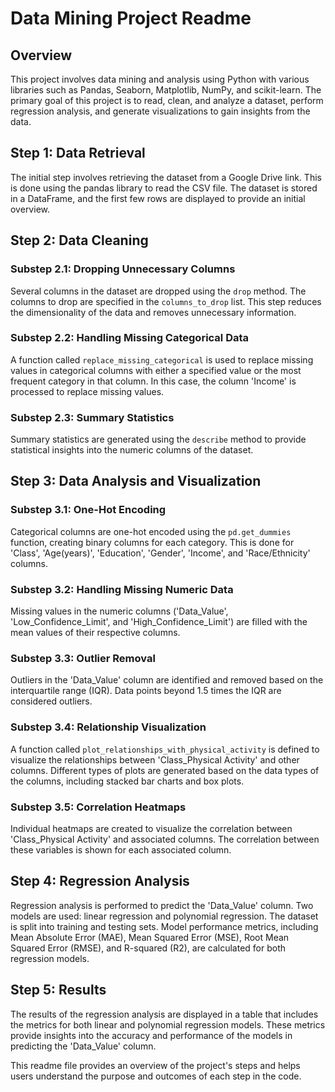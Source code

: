 # Data Mining Project Readme

## Overview
This project involves data mining and analysis using Python with various libraries such as Pandas, Seaborn, Matplotlib, NumPy, and scikit-learn. The primary goal of this project is to read, clean, and analyze a dataset, perform regression analysis, and generate visualizations to gain insights from the data.

## Step 1: Data Retrieval
The initial step involves retrieving the dataset from a Google Drive link. This is done using the pandas library to read the CSV file. The dataset is stored in a DataFrame, and the first few rows are displayed to provide an initial overview.

## Step 2: Data Cleaning
### Substep 2.1: Dropping Unnecessary Columns
Several columns in the dataset are dropped using the `drop` method. The columns to drop are specified in the `columns_to_drop` list. This step reduces the dimensionality of the data and removes unnecessary information.

### Substep 2.2: Handling Missing Categorical Data
A function called `replace_missing_categorical` is used to replace missing values in categorical columns with either a specified value or the most frequent category in that column. In this case, the column 'Income' is processed to replace missing values.

### Substep 2.3: Summary Statistics
Summary statistics are generated using the `describe` method to provide statistical insights into the numeric columns of the dataset.

## Step 3: Data Analysis and Visualization
### Substep 3.1: One-Hot Encoding
Categorical columns are one-hot encoded using the `pd.get_dummies` function, creating binary columns for each category. This is done for 'Class', 'Age(years)', 'Education', 'Gender', 'Income', and 'Race/Ethnicity' columns.

### Substep 3.2: Handling Missing Numeric Data
Missing values in the numeric columns ('Data_Value', 'Low_Confidence_Limit', and 'High_Confidence_Limit') are filled with the mean values of their respective columns.

### Substep 3.3: Outlier Removal
Outliers in the 'Data_Value' column are identified and removed based on the interquartile range (IQR). Data points beyond 1.5 times the IQR are considered outliers.

### Substep 3.4: Relationship Visualization
A function called `plot_relationships_with_physical_activity` is defined to visualize the relationships between 'Class_Physical Activity' and other columns. Different types of plots are generated based on the data types of the columns, including stacked bar charts and box plots.

### Substep 3.5: Correlation Heatmaps
Individual heatmaps are created to visualize the correlation between 'Class_Physical Activity' and associated columns. The correlation between these variables is shown for each associated column.

## Step 4: Regression Analysis
Regression analysis is performed to predict the 'Data_Value' column. Two models are used: linear regression and polynomial regression. The dataset is split into training and testing sets. Model performance metrics, including Mean Absolute Error (MAE), Mean Squared Error (MSE), Root Mean Squared Error (RMSE), and R-squared (R2), are calculated for both regression models.

## Step 5: Results
The results of the regression analysis are displayed in a table that includes the metrics for both linear and polynomial regression models. These metrics provide insights into the accuracy and performance of the models in predicting the 'Data_Value' column.

This readme file provides an overview of the project's steps and helps users understand the purpose and outcomes of each step in the code.